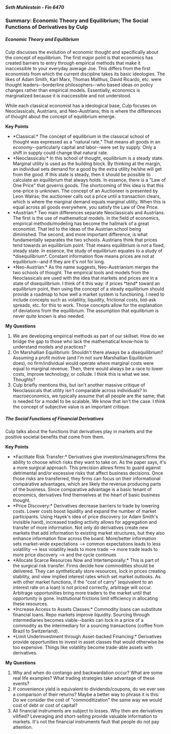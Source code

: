 ##### Seth Muhlestein - Fin 6470

### Summary: Economic Theory and Equilibrium; The Social Functions of Derivatives by Culp

##### Economic Theory and Equilibrium
Culp discusses the evolution of economic thought and specifically about the concept of equilibrium. The first major point is that economics has created barriers to entry through empirical methods that make it inaccessible to your everyday average Joe. This differs from the first economists from which the current discipline takes its basic ideologies. The likes of Adam Smith, Karl Marx, Thomas Malthus, David Ricardo, etc. were thought leaders--borderline philosophers--who based ideas on policy changes rather than empirical models. Essentially, economics is marginalized because it is inaccessible and not understood.

While each classical economist has a ideological base, Culp focuses on Neoclassicals, Austrians, and Neo-Austrians; this is where the differences of thought about the concept of equilibrium emerge.

**Key Points**
<ul>
  <li>*Classical:* The concept of equilibrium in the classical school of thought was expressed as a "natural rate." That means all goods in an economy--particularly capital and labor--were set by supply. Only a shift in supply could change that natural rate.</li>
  <li>*Neoclassicals:* In this school of thought, equilibrium is a steady state. Marginal utility is used as the building block. By thinking at the margin, an individual sets demand for a good by the extra utility he/she will get from the good. If this state is steady, then it should be possible to calculate an equilibrium that always holds. In essence, there is a "Law of One Price" that governs goods. The shortcoming of this idea is that this one-price is unknown. The concept of an Auctioneer is presented by Leon Walras; the auctioneer calls out a price until a transaction clears, which is where the marginal demand equals marginal utility. When this is equal across all goods everywhere, you satisfy the Law of One Price.</li>
  <li>*Austrian:* Two main differences separate Neoclassicals and Austrians. The first is the use of mathematical models. In the field of economics, empirical methods/modeling has become the hallmark of a great economist. That led to the ideas of the Austrian school being diminished. The second, and more important difference, is what fundamentally separates the two schools. Austrians think that prices tend towards an equilibrium point. That means equilibrium is not a fixed, steady state. In essence, the study of equilibrium equates to a study of *disequilibrium*. Constant information flow means prices are not at equilibrium--and if they are it's not for long.</li>
  <li>*Neo-Austrian:* As the name suggests, Neo-Austrianism merges the two schools of thought. The empirical tools and models from the Neoclassicals are used with the idea that markets and prices are in a state of disequilibrium. I think of it this way: if prices *tend* toward an equilibrium point, then using the concept of a steady equilibrium should provide a roadmap to how well a market system is functioning. I need to include concepts such as volatility, liquidity, frictional costs, bid-ask spreads, etc. for this to work. Those concepts allow for the explanation of deviations from the equilibrium. The assumption that equilibrium is never quite known is also needed.</li></ul>

  **My Questions**
  1. We are developing empirical methods as part of our skillset. How do we bridge the gap to those who lack the mathematical know-how to understand models and practices?
  2. On Marshallian Equilibrium: Shouldn't there always be a disequilibrium? Assuming a profit motive (and I'm not sure Marshallian Equilibrium does), no firm/individual would operate where marginal costs were equal to marginal revenue. Then, there would always be a race to lower costs, improve technology, or collude. I think this is what we see. Thoughts?
  3. Culp briefly mentions this, but isn't another massive critique of Neoclassicals that utility isn't comparable across individuals? In macroeconomics, we typically assume that all people are the same; that is needed for a model to be scalable. We know that isn't the case. I think the concept of subjective value is an important critique.

##### The Social Functions of Financial Derivatives
Culp talks about the functions that derivatives play in markets and the positive societal benefits that come from them.

**Key Points**
<ul>
  <li>*Facilitate Risk Transfer:* Derivatives give investors/managers/firms the ability
  to choose which risks they want to take on. As the paper says, it's a more surgical approach.
  This precision allows firms to guard against detrimental and/or excessive risks that affect business decisions. Once those risks are transferred, they firms can focus on their informational comparative advantages, which are likely the revenue producing parts of the business. Since comparative advantage is a basic tenant of economics, derivatives find themselves at the heart of basic business thought.</li>
  <li>*Price Discovery:* Derivatives decrease barriers to trade by lowering costs. Lower costs boost liquidity and expand the number of market participants. Using Hayek's idea of price discovery (or Adam Smith's invisible hand), increased trading activity allows for aggregation and transfer of more information. Not only do derivatives create new markets that add information to existing market structures, but they also enhance information flow across the board. More/better information sets market-wide expectations --> common expectations leads to less volatility --> less volatility leads to more trade --> more trade leads to more price discovery --> and the cycle continues</li>
  <li>*Allocate Scarce Resources Now and Intertemporally:* This is part of the surgical risk transfer. Firms decide how commodities should be delivered. They can synthetically store resources, lock in prices creating stability, and view implied interest rates which set market outlooks. As with other market functions, if the "cost of carry" (equivalent to an interest rate on a loan) is not priced correctly, arbitrage will occur. Arbitrage opportunities bring more traders to the market until that opportunity is gone. Institutional frictions limit efficiency in allocating these resources.</li>
  <li>*Increase Access to Assets Classes:* Commodity loans can substitute financial loans. Repo markets improve liquidity. Sourcing through intermediaries becomes viable--banks can lock in a price of a commodity as the intermediary for a sourcing transactions (coffee from Brazil to Switzerland). </li>
  <li>*Limit Underinvestment through Asset-backed Financing:* Derivatives provide opportunities to invest in asset classes that would otherwise be too expensive. Things like volatility become trade-able assets with derivatives.</li>
</ul>

**My Questions**

1. Why and when do contango and backwardation occur? What are some real life examples? What trading strategies take advantage of these events?
2. If convenience yield is equivalent to dividends/coupons, do we ever see a comparison of their returns? Maybe a better way to phrase it is this: Do we consider the cost of "commoditization" the same way we would cost of debt or cost of capital?
3. All financial instruments are subject to losses. Why then are derivatives vilified? Leveraging and short-selling provide valuable information to markets. It's not the financial instruments fault that people do not pay attention.
